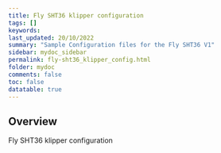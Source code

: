 ```yaml
---
title: Fly SHT36 klipper configuration
tags: []
keywords: 
last_updated: 20/10/2022
summary: "Sample Configuration files for the Fly SHT36 V1"
sidebar: mydoc_sidebar
permalink: fly-sht36_klipper_config.html
folder: mydoc
comments: false
toc: false
datatable: true
---
```

## Overview 
Fly SHT36 klipper configuration